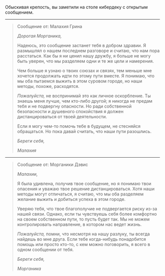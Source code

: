 Обыскивая крепость, вы заметили на столе кибердеку с открытым сообщением.

---

> Сообщение от: Малахия Грина
>
> _Дорогая Морганика,_
>
> Надеюсь, это сообщение застанет тебя в добром здравии. Я размышлял о нашем последнем разговоре и считаю, что нам пора расстаться. Как бы я ни ценил нашу дружбу, я больше не могу быть уверен, что мы разделяем одни и те же цели и намерения.
>
> Чем больше я узнаю о твоих союзах и связях, тем меньше мне хочется продолжать идти по этому пути вместе. Я понимаю, что мы оба пытаемся выжить в этом суровом городе, но наши методы, похоже, расходятся.
>
> _Пожалуйста,_ не воспринимай это как личное оскорбление. Ты знаешь меня лучше, чем кто-либо другой; я никогда не предам тебя и не подвергну опасности. Но ради собственной безопасности и душевного спокойствия я должен дистанцироваться от твоей деятельности.
>
> Если я могу чем-то помочь тебе в будущем, не стесняйся обращаться. Но пока давай считать, что наши пути разошлись.
>
> _Береги себя,_
>
> _Малахия_

---

> Сообщение от: Морганики Дэвис
>
> _Малахии,_
>
> Я была удивлена, получив твое сообщение, но я понимаю твои опасения и уважаю твое решение дистанцироваться. Хотя наши методы могут отличаться, я считаю, что мы оба разделяем желание выжить и добиться успеха в этом городе.
>
> Уверяю тебя, что твое благополучие не подвергается риску из-за нашей связи. Однако, если ты чувствуешь себя более комфортно на своем собственном пути, то пусть будет так. Мы не можем контролировать направление, в котором нас ведет жизнь.
>
> _Пожалуйста,_ помни, что несмотря на нашу разлуку, ты всегда найдешь во мне друга. Если тебе когда-нибудь понадобится помощь или просто кто-то, с кем можно поговорить, я всего в одном сообщении от тебя.
>
> _Береги себя,_
>
> _Морганика_
